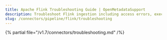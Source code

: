 ```yaml
---
title: Apache Flink Troubleshooting Guide | OpenMetadataSupport
description: Troubleshoot Flink ingestion including access errors, execution issues, or job metadata gaps in streaming pipelines.
slug: /connectors/pipeline/flink/troubleshooting
---
```


{% partial file="/v1.7/connectors/troubleshooting.md" /%}
